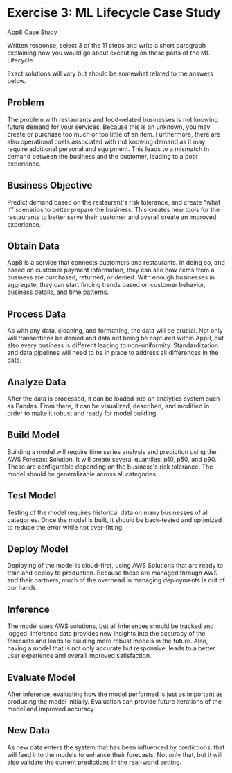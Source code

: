 # Exercise 3: ML Lifecycle Case Study

[App8 Case Study](https://aws.amazon.com/solutions/case-studies/app-8/)

Written response, select 3 of the 11 steps and write a short paragraph explaining how you would go about executing on these parts of the ML Lifecycle.

Exact solutions will vary but should be somewhat related to the answers below.

## Problem
The problem with restaurants and food-related businesses is not knowing future demand for your services. Because this is an unknown, you may create or purchase too much or too little of an item. Furthermore, there are also operational costs associated with not knowing demand as it may require additional personal and equipment. This leads to a mismatch in demand between the business and the customer, leading to a poor experience.

## Business Objective
Predict demand based on the restaurant's risk tolerance, and create "what if" scenarios to better prepare the business. This creates new tools for the restaurants to better serve their customer and overall create an improved experience.

## Obtain Data
App8 is a service that connects customers and restaurants. In doing so, and based on customer payment information, they can see how items from a business are purchased, returned, or denied. With enough businesses in aggregate, they can start finding trends based on customer behavior, business details, and time patterns.

## Process Data
As with any data, cleaning, and formatting, the data will be crucial. Not only will transactions be denied and data not being be captured within App8, but also every business is different leading to non-uniformity. Standardization and data pipelines will need to be in place to address all differences in the data.

## Analyze Data
After the data is processed, it can be loaded into an analytics system such as Pandas. From there, it can be visualized, described, and modified in order to make it robust and ready for model building.

## Build Model
Building a model will require time series analysis and prediction using the AWS Forecast Solution. It will create several quantiles: p10, p50, and p90. These are configurable depending on the business's risk tolerance. The model should be generalizable across all categories.

## Test Model
Testing of the model requires historical data on many businesses of all categories. Once the model is built, it should be back-tested and optimized to reduce the error while not over-fitting.

## Deploy Model
Deploying of the model is cloud-first, using AWS Solutions that are ready to train and deploy to production. Because these are managed through AWS and their partners, much of the overhead in managing deployments is out of our hands.

## Inference
The model uses AWS solutions, but all inferences should be tracked and logged. Inference data provides new insights into the accuracy of the forecasts and leads to building more robust models in the future. Also, having a model that is not only accurate but responsive, leads to a better user experience and overall improved satisfaction.

## Evaluate Model
After inference, evaluating how the model performed is just as important as producing the model initially. Evaluation can provide future iterations of the model and improved accuracy

## New Data
As new data enters the system that has been influenced by predictions, that will feed into the models to enhance their forecasts. Not only that, but it will also validate the current predictions in the real-world setting.